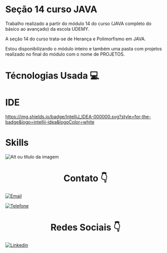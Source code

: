 <h1>Seção 14 curso JAVA</h1>

<p>Trabalho realizado a partir do módulo 14 do curso (JAVA completo do básico ao avançado) da escola UDEMY.</p>
   
<p>A seção 14 do curso trata-se de Herança e Polimorfismo em JAVA.</p>
<p>Estou disponibilizando o módulo inteiro e também uma pasta com projetos realizado no final do módulo com o nome de PROJETOS.</p>

<h1> Técnologias Usada 💻 </h1>

<h1> IDE </h1>

https://img.shields.io/badge/IntelliJ_IDEA-000000.svg?style=for-the-badge&logo=intellij-idea&logoColor=white

<h1> Skills </h1>

![Alt ou título da imagem](https://img.shields.io/badge/Java-ED8B00?style=for-the-badge&logo=java&logoColor=white)

<div style=text-align:center><h1>Contato 👇</h1></div>

[![Email](https://img.shields.io/badge/Gmail-D14836?style=for-the-badge&logo=gmail&logoColor=white)](edson.eduardoengbonelli@gmail.com) 

[![Telefone](https://img.shields.io/badge/WhatsApp-25D366?style=for-the-badge&logo=whatsapp&logoColor=white)](55+(19)9-8351-4369)

<div style=text-align:center><h1> Redes Sociais 👇</h1></div>

[![Linkedin](https://img.shields.io/badge/LinkedIn-0077B5?style=for-the-badge&logo=linkedin&logoColor=white)](https://www.linkedin.com/in/edsonbonelli/)
